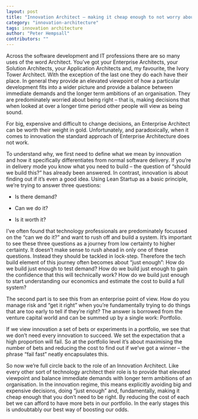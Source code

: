 ```yaml
---
layout: post
title: "Innovation Architect – making it cheap enough to not worry about being right"
category: "innovation-architecture"
tags: innovation architecture
author: "Peter Hempsall"
contributors: ""
---
```


Across the software development and IT professions there are so many uses of the word Architect. You’ve got your Enterprise Architects, your Solution Architects, your Application Architects and, my favourite, the Ivory Tower Architect. With the exception of the last one they do each have their place. In general they provide an elevated viewpoint of how a particular development fits into a wider picture and provide a balance between immediate demands and the longer term ambitions of an organisation. They are predominately worried about being right – that is, making decisions that when looked at over a longer time period other people will view as being sound.

For big, expensive and difficult to change decisions, an Enterprise Architect can be worth their weight in gold. Unfortunately, and paradoxically, when it comes to innovation the standard approach of Enterprise Architecture does not work.

To understand why, we first need to define what we mean by innovation and how it specifically differentiates from normal software delivery. If you’re in delivery mode you know what you need to build – the question of “should we build this?” has already been answered. In contrast, innovation is about finding out if it’s even a good idea. Using Lean Startup as a basic principle, we’re trying to answer three questions:

* Is there demand?

* Can we do it?

* Is it worth it?

I’ve often found that technology professionals are predominately focussed on the “can we do it?” and want to rush off and build a system. It’s important to see these three questions as a journey from low certainty to higher certainty. It doesn’t make sense to rush ahead in only one of these questions. Instead they should be tackled in lock-step. Therefore the tech build element of this journey often becomes about “just enough”: How do we build just enough to test demand? How do we build just enough to gain the confidence that this will technically work? How do we build just enough to start understanding our economics and estimate the cost to build a full system?

The second part is to see this from an enterprise point of view. How do you manage risk and “get it right” when you’re fundamentally trying to do things that are too early to tell if they’re right? The answer is borrowed from the venture capital world and can be summed up by a single work: Portfolio.

If we view innovation a set of bets or experiments in a portfolio, we see that we don’t need every innovation to succeed. We set the expectation that a high proportion will fail. So at the portfolio level it’s about maximising the number of bets and reducing the cost to find out if we’ve got a winner – the phrase “fail fast” neatly encapsulates this.

So now we’re full circle back to the role of an Innovation Architect. Like every other sort of technology architect their role is to provide that elevated viewpoint and balance immediate demands with longer term ambitions of an organisation. In the innovation regime, this means explicitly avoiding big and expensive decisions, doing “just enough” and, fundamentally, making it cheap enough that you don’t need to be right. By reducing the cost of each bet we can afford to have more bets in our portfolio. In the early stages this is undoubtably our best way of boosting our odds.
